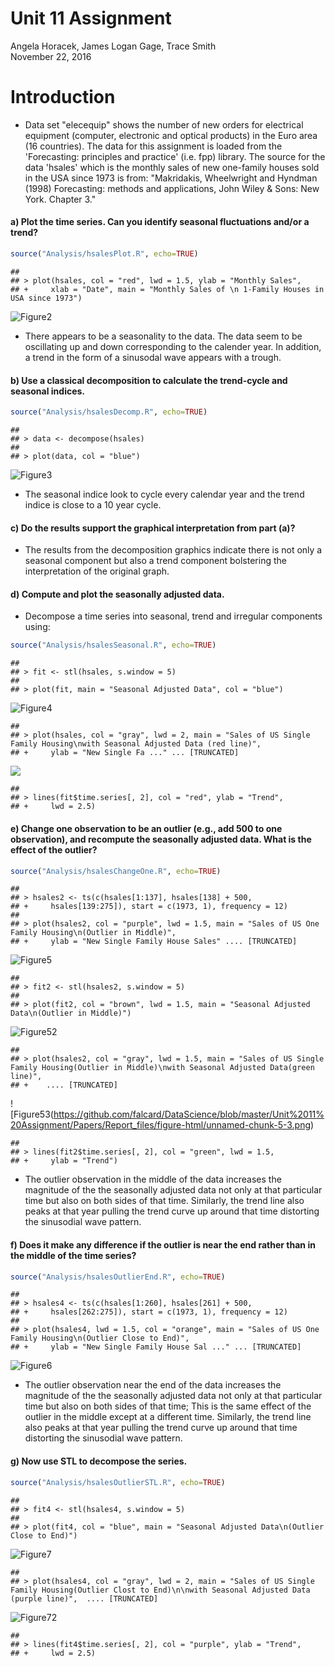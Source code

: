 # Unit 11 Assignment
Angela Horacek, James Logan Gage, Trace Smith  
November 22, 2016  
# Introduction

- Data set "elecequip" shows the number of new orders for electrical equipment (computer, electronic and optical products) in the Euro area (16 countries). The data for this assignment is loaded from the 'Forecasting: principles and practice' (i.e. fpp) library. The source for the data 'hsales' which is the monthly sales of new one-family houses sold in the USA since 1973 is from: "Makridakis, Wheelwright and Hyndman (1998) Forecasting: methods and applications, John Wiley & Sons: New York. Chapter 3."



#### a) Plot the time series. Can you identify seasonal fluctuations and/or a trend?


```r
source("Analysis/hsalesPlot.R", echo=TRUE)
```

```
## 
## > plot(hsales, col = "red", lwd = 1.5, ylab = "Monthly Sales", 
## +     xlab = "Date", main = "Monthly Sales of \n 1-Family Houses in USA since 1973")
```

![Figure2](https://github.com/falcard/DataScience/blob/master/Unit%2011%20Assignment/Papers/Report_files/figure-html/unnamed-chunk-2-1.png)

- There appears to be a seasonality to the data. The data seem to be oscillating up and down corresponding to the calender year. In addition, a trend in the form of a sinusodal wave appears with a trough.

#### b) Use a classical decomposition to calculate the trend-cycle and seasonal indices.


```r
source("Analysis/hsalesDecomp.R", echo=TRUE)
```

```
## 
## > data <- decompose(hsales)
## 
## > plot(data, col = "blue")
```

![Figure3](https://github.com/falcard/DataScience/blob/master/Unit%2011%20Assignment/Papers/Report_files/figure-html/unnamed-chunk-3-1.png)

- The seasonal indice look to cycle every calendar year and the trend indice is close to a 10 year cycle.

#### c) Do the results support the graphical interpretation from part (a)?

- The results from the decomposition graphics indicate there is not only a seasonal component but also a trend component bolstering the interpretation of the original graph.

#### d) Compute and plot the seasonally adjusted data.
 
- Decompose a time series into seasonal, trend and irregular components using:
 

```r
source("Analysis/hsalesSeasonal.R", echo=TRUE)
```

```
## 
## > fit <- stl(hsales, s.window = 5)
## 
## > plot(fit, main = "Seasonal Adjusted Data", col = "blue")
```

![Figure4](https://github.com/falcard/DataScience/blob/master/Unit%2011%20Assignment/Papers/Report_files/figure-html/unnamed-chunk-4-1.png)

```
## 
## > plot(hsales, col = "gray", lwd = 2, main = "Sales of US Single Family Housing\nwith Seasonal Adjusted Data (red line)", 
## +     ylab = "New Single Fa ..." ... [TRUNCATED]
```

![](Papers\Report_files/figure-html/unnamed-chunk-4-2.png)<!-- -->

```
## 
## > lines(fit$time.series[, 2], col = "red", ylab = "Trend", 
## +     lwd = 2.5)
```

#### e) Change one observation to be an outlier (e.g., add 500 to one observation), and recompute the seasonally adjusted data. What is the effect of the outlier?


```r
source("Analysis/hsalesChangeOne.R", echo=TRUE)
```

```
## 
## > hsales2 <- ts(c(hsales[1:137], hsales[138] + 500, 
## +     hsales[139:275]), start = c(1973, 1), frequency = 12)
## 
## > plot(hsales2, col = "purple", lwd = 1.5, main = "Sales of US One Family Housing\n(Outlier in Middle)", 
## +     ylab = "New Single Family House Sales" .... [TRUNCATED]
```

![Figure5](https://github.com/falcard/DataScience/blob/master/Unit%2011%20Assignment/Papers/Report_files/figure-html/unnamed-chunk-5-1.png)

```
## 
## > fit2 <- stl(hsales2, s.window = 5)
## 
## > plot(fit2, col = "brown", lwd = 1.5, main = "Seasonal Adjusted Data\n(Outlier in Middle)")
```

![Figure52](https://github.com/falcard/DataScience/blob/master/Unit%2011%20Assignment/Papers/Report_files/figure-html/unnamed-chunk-5-2.png)

```
## 
## > plot(hsales2, col = "gray", lwd = 1.5, main = "Sales of US Single Family Housing(Outlier in Middle)\nwith Seasonal Adjusted Data(green line)", 
## +    .... [TRUNCATED]
```

![Figure53(https://github.com/falcard/DataScience/blob/master/Unit%2011%20Assignment/Papers/Report_files/figure-html/unnamed-chunk-5-3.png)

```
## 
## > lines(fit2$time.series[, 2], col = "green", lwd = 1.5, 
## +     ylab = "Trend")
```

- The outlier observation in the middle of the data increases the magnitude of the the seasonally adjusted data not only at that particular time but also on both sides of that time. Similarly, the trend line also peaks at that year pulling the trend curve up around that time distorting the sinusodial wave pattern.

#### f) Does it make any difference if the outlier is near the end rather than in the middle of the time series?


```r
source("Analysis/hsalesOutlierEnd.R", echo=TRUE)
```

```
## 
## > hsales4 <- ts(c(hsales[1:260], hsales[261] + 500, 
## +     hsales[262:275]), start = c(1973, 1), frequency = 12)
## 
## > plot(hsales4, lwd = 1.5, col = "orange", main = "Sales of US One Family Housing\n(Outlier Close to End)", 
## +     ylab = "New Single Family House Sal ..." ... [TRUNCATED]
```

![Figure6](https://github.com/falcard/DataScience/blob/master/Unit%2011%20Assignment/Papers/Report_files/figure-html/unnamed-chunk-6-1.png)

- The outlier observation near the end of the data increases the magnitude of the the seasonally adjusted data not only at that particular time but also on both sides of that time; This is the same effect of the outlier in the middle except at a different time. Similarly, the trend line also peaks at that year pulling the trend curve up around that time distorting the sinusodial wave pattern.

#### g) Now use STL to decompose the series.


```r
source("Analysis/hsalesOutlierSTL.R", echo=TRUE)
```

```
## 
## > fit4 <- stl(hsales4, s.window = 5)
## 
## > plot(fit4, col = "blue", main = "Seasonal Adjusted Data\n(Outlier Close to End)")
```

![Figure7](https://github.com/falcard/DataScience/blob/master/Unit%2011%20Assignment/Papers/Report_files/figure-html/unnamed-chunk-7-1.png)

```
## 
## > plot(hsales4, col = "gray", lwd = 2, main = "Sales of US Single Family Housing(Outlier Clost to End)\n\nwith Seasonal Adjusted Data (purple line)",  .... [TRUNCATED]
```

![Figure72](https://github.com/falcard/DataScience/blob/master/Unit%2011%20Assignment/Papers/Report_files/figure-html/unnamed-chunk-7-2.png)

```
## 
## > lines(fit4$time.series[, 2], col = "purple", ylab = "Trend", 
## +     lwd = 2.5)
```



